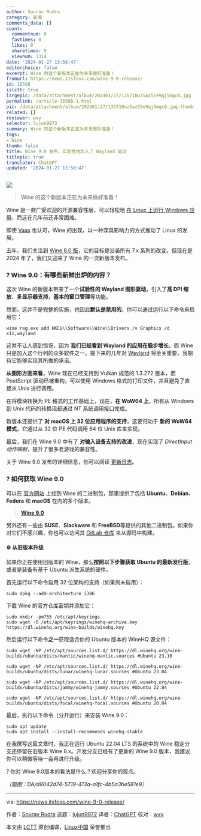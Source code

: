 ```yaml
---
author: Sourav Rudra
category: 新闻
comments_data: []
count:
  commentnum: 0
  favtimes: 0
  likes: 0
  sharetimes: 0
  viewnum: 1314
date: '2024-01-27 13:58:47'
editorchoice: false
excerpt: Wine 的这个新版本正在为未来做好准备！
fromurl: https://news.itsfoss.com/wine-9-0-release/
id: 16588
islctt: true
largepic: /data/attachment/album/202401/27/135710uz5az55e9qj5mgc6.jpg
permalink: /article-16588-1.html
pic: /data/attachment/album/202401/27/135710uz5az55e9qj5mgc6.jpg.thumb.jpg
related: []
reviewer: wxy
selector: lujun9972
summary: Wine 的这个新版本正在为未来做好准备！
tags:
- Wine
thumb: false
title: Wine 9.0 发布，实验性地加入了 Wayland 驱动
titlepic: true
translator: ChatGPT
updated: '2024-01-27 13:58:47'
---
```


![](/data/attachment/album/202401/27/135710uz5az55e9qj5mgc6.jpg)



> 
> Wine 的这个新版本正在为未来做好准备！
> 
> 
> 


Wine 是一款广受欢迎的开源兼容性层，可以轻松地 [在 Linux 上运行 Windows 应用](https://itsfoss.com/use-windows-applications-linux/)，而这在几年前还非常困难。


即使 [Vaas](https://en.wikipedia.org/wiki/Vaas_Montenegro) 也认可，Wine 的出现，以一种深具影响力的方式推动了 Linux 的发展。


去年，我们关注到 [Wine 8.0 版](https://news.itsfoss.com/wine-8-0-release/)，它的目标是沿袭所有 7.x 系列的改变。但现在是 2024 年了，我们又迎来了 Wine 的一次新版本发布。


### ? Wine 9.0：有哪些新鲜出炉的内容？


这次 Wine 的新版本带来了一个**试验性的 Wayland 图形驱动**，引入了**高 DPI 缩放**、**多显示器支持**，**基本的窗口管理**等功能。


然而，这并不是完整的实施，也因此**默认是禁用的**。你可以通过运行以下命令来启用它：



```
wine reg.exe add HKCU\\Software\\Wine\\Drivers /v Graphics /d x11,wayland

```

这并不让人感到惊讶，因为 **我们已经看到 Wayland 的应用在稳步增长**，而 Wine 只是加入这个行列的众多软件之一。接下来的几年对 [Wayland](https://wayland.freedesktop.org/) 将至关重要，我期待它能够实现其所做的承诺。


**从图形方面来看**，Wine 现在已经支持到 Vulkan 规范的 1.3.272 版本，而 PostScript 驱动已被重构，可以使用 Windows 格式的打印文件，并且避免了直接从 Unix 进行调用。


在将模块转换为 PE 格式的工作基础上，现在，**在 WoW64 上**，所有从 Windows 到 Unix 代码的转换现都通过 NT 系统调用接口完成。


新版本还提供了 **对 macOS 上 32 位应用程序的支持**，这要归功于 **新的 WoW64 模式**，它通过从 32 位 PE 代码调用 64 位 Unix 库来实现。


最后，我们在 Wine 9.0 中有了 **对输入设备支持的改进**，现在实现了 *DirectInput 动作映射*，提升了很多老游戏的兼容性。


关于 Wine 9.0 发布的详细信息，你可以阅读 [更新日志](https://gitlab.winehq.org/wine/wine/-/releases/wine-9.0)。


### ? 如何获取 Wine 9.0


可以在 [官方网站](https://wiki.winehq.org/Download) 上找到 Wine 的二进制包，那里提供了包括 **Ubuntu**、**Debian**、**Fedora** 和 **macOS** 在内的多个版本。



> 
> **[Wine 9.0](https://wiki.winehq.org/Download)**
> 
> 
> 


另外还有一些由 **SUSE**、**Slackware** 和 **FreeBSD**等提供的其他二进制包。如果你对它们不感兴趣，你也可以访问其 [GitLab 仓库](https://gitlab.winehq.org/wine/wine/) 来从源码中构建。


#### ⚙️ 从旧版本升级


如果你正在使用旧版本的 Wine，那么**按照以下步骤获取 Ubuntu 的最新发行版**，或者是装备有基于 Ubuntu 派生系统的硬件。


首先运行以下命令启用 32 位架构的支持（如果尚未启用）：



```
sudo dpkg --add-architecture i386

```

下载 Wine 的官方仓库密钥并添加它：



```
sudo mkdir -pm755 /etc/apt/keyrings
sudo wget -O /etc/apt/keyrings/winehq-archive.key https://dl.winehq.org/wine-builds/winehq.key

```

然后运行以下命令**之一**获取适合你的 Ubuntu 版本的 WineHQ 源文件：



```
sudo wget -NP /etc/apt/sources.list.d/ https://dl.winehq.org/wine-builds/ubuntu/dists/mantic/winehq-mantic.sources #Ubuntu 23.10

sudo wget -NP /etc/apt/sources.list.d/ https://dl.winehq.org/wine-builds/ubuntu/dists/lunar/winehq-lunar.sources #Ubuntu 23.04

sudo wget -NP /etc/apt/sources.list.d/ https://dl.winehq.org/wine-builds/ubuntu/dists/jammy/winehq-jammy.sources #Ubuntu 22.04

sudo wget -NP /etc/apt/sources.list.d/ https://dl.winehq.org/wine-builds/ubuntu/dists/focal/winehq-focal.sources #Ubuntu 20.04

```

最后，执行以下命令（分开运行）来安装 Wine 9.0：



```
sudo apt update
sudo apt install --install-recommends winehq-stable

```

在我撰写这篇文章时，我正在运行 Ubuntu 22.04 LTS 的系统中的 Wine 稳定分支还停留在旧版本 Wine 8.x。开发分支已经有了更新的 Wine 9.0 版本，我建议你可以稍微等待一会再进行升级。


? 你对 Wine 9.0版本的看法是什么？欢迎分享你的观点。


*（题图：DA/d8042d74-5719-413a-a1fc-4b5a3be581e9）*




---


via: <https://news.itsfoss.com/wine-9-0-release/>


作者：[Sourav Rudra](https://news.itsfoss.com/author/sourav/) 选题：[lujun9972](https://github.com/lujun9972) 译者：[ChatGPT](https://linux.cn/lctt/ChatGPT) 校对：[wxy](https://github.com/wxy)


本文由 [LCTT](https://github.com/LCTT/TranslateProject) 原创编译，[Linux中国](https://linux.cn/) 荣誉推出